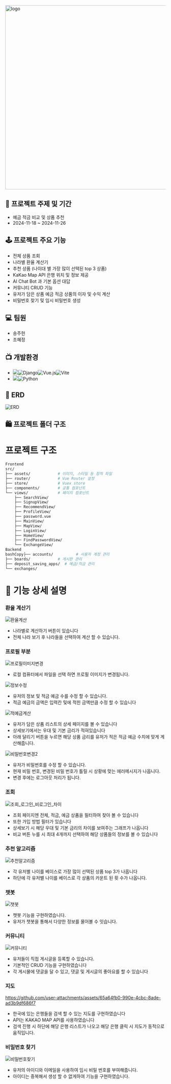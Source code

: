 <img width="578" alt="logo" src="https://github.com/user-attachments/assets/cb0d4274-4f56-44bf-b463-dde25fe13632">


## 📑 프로젝트 주제 및 기간

- 예금 적금 비교 및 상품 추천
- 2024-11-18 ~ 2024-11-26

## 🕹️ 프로젝트 주요 기능

- 전체 상품 조회
- 나라별 환율 계산기
- 추천 상품 (나이대 별 가장 많이 선택된 top 3 상품)
- KaKao Map API 은행 위치 및 정보 제공
- AI Chat Bot 과 기본 옵션 대답
- 커뮤니티 CRUD 기능
- 유저가 담은 상품 예금 적금 상품의 이자 및 수익 계산
- 비밀번호 찾기 및 임시 비밀번호 생성  

## 💻 팀원

- 송주헌
- 조혜정


## 📺 개발환경


- <img src="https://img.shields.io/badge/Framework-%23121011?style=for-the-badge">![Django](https://img.shields.io/badge/django-%23092E20.svg?style=for-the-badge&logo=django&logoColor=white)![Vue.js](https://img.shields.io/badge/vuejs-%2335495e.svg?style=for-the-badge&logo=vuedotjs&logoColor=%234FC08D)![Vite](https://img.shields.io/badge/vite-%23646CFF.svg?style=for-the-badge&logo=vite&logoColor=white)
- <img src="https://img.shields.io/badge/Language-%23121011?style=for-the-badge">![Python](https://img.shields.io/badge/python-3670A0?style=for-the-badge&logo=python&logoColor=ffdd54)


## 🎋 ERD

![ERD](https://github.com/user-attachments/assets/fc0bde7d-3b52-4878-8703-098d25ad757b)

## 🛍️ 프로젝트 폴더 구조

# 프로젝트 구조



```bash
Frontend
src/
├── assets/            # 이미지, 스타일 등 정적 파일
├── router/            # Vue Router 설정
├── store/             # Vuex store
├── components/        # 공통 컴포넌트
└── views/             # 페이지 컴포넌트
    ├── SearchView/
    ├── SignupView/
    ├── RecommendView/
    ├── ProfileView/
    ├── password.vue
    ├── MainView/
    ├── MapView/
    ├── LoginView/
    ├── HomeView/
    ├── FindPasswordView/
    └── ExchangeView/
Backend
bashCopy├── accounts/          # 사용자 계정 관리
├── boards/            # 게시판 관리
├── deposit_saving_apps/  # 예금/적금 관리
└── exchanges/          

```

# 💼 기능 상세 설명

### 환율 계산기

![환율계산](https://github.com/user-attachments/assets/dc30b73e-7238-4533-8c1b-30f69301eba9)

- 나라별로 계산하기 버튼이 있습니다
- 전체 나라 보기 후 나라들을 선택하여 계산 할 수 있습니다.

### 프로필 부분

![프로필이미지변경](https://github.com/user-attachments/assets/74148626-5efb-40d6-bbeb-153ef045d092)

- 로컬 컴퓨터에서 파일을 선택 하면 프로필 이미지가 변경됩니다.

![정보수정](https://github.com/user-attachments/assets/90623884-7f8e-4d87-b8f3-f0ee62fd7e5a)

- 유저의 정보 및 적금 예금 수를 수정 할 수 있습니다.
- 적금 예금의 금액은 입력칸 및에 적힌 금액만큼 수정 할 수 있습니다

![적예금계산](https://github.com/user-attachments/assets/fc07fe57-b621-4372-aa9f-e625dc84a540)

- 유저가 담은 상품 리스트의 상세 페이지를 볼 수 있습니다
- 상세보기에서는 우대 및 기본 금리가 적혀있습니다
- 아래 달리기 버튼을 누르면 해당 상품 금리를 유저가 적은 적금 예금 수치에 맞게 계산해줍니다.

![비밀번호변경2](https://github.com/user-attachments/assets/9b4eb8e7-a139-448f-b618-8ec18643b64b)

- 유저가 비밀번호를 수정 할 수 있습니다.
- 현재 비밀 번호, 변경된 비밀 번호가 틀릴 시 상황에 맞는 에러메시지가 나옵니다.
- 변경 후에는 로그아웃 처리가 됩니다.

### 조회

![조회_로그인_비로그인_차이](https://github.com/user-attachments/assets/f0f57cc8-863b-4e29-b82b-a2c2c5fecab5)

- 조회 페이지엔 전체, 적금, 예금 상품을 필터하여 찾아 볼 수 있습니다
- 또한 가입 방법 필터가 있습니다
- 상세보기 시 해당 우대 및 기본 금리의 차이를 보여주는 그래프가 나옵니다
- 비교 버튼 누를 시 최대 4개까지 선택하여 해당 상품들의 정보를 볼 수 있습니다

### 추천 알고리즘

![추천알고리즘](https://github.com/user-attachments/assets/726a4a42-7e6e-4ed0-8357-120abd494cb2)

- 각 유저별 나이를 베이스로 가장 많이 선택된 상품 top 3가 나옵니다
- 하단에 각 유저별 나이를 베이스로 각 상품의 카운트 된 횟 수가 나옵니다.

### 챗봇 

![챗봇](https://github.com/user-attachments/assets/9a7a4812-fcca-46c7-8d80-68e87a4a3717)

- 챗봇 기능을 구현하였습니다.
- 유저가 챗봇을 통해서 다양한 정보를 물어볼 수 잇습니다.

### 커뮤니티

![커뮤니티](https://github.com/user-attachments/assets/dd8c72da-b28d-42ad-9719-92b69aee3cd1)

- 유저들이 직접 게시글을 등록할 수 있습니다.
- 기본적인 CRUD 기능을 구현하였습니다
- 각 게시물에 댓글을 달 수 있고, 댓글 및 게시글의 좋아요를 할 수 있습니다

### 지도

https://github.com/user-attachments/assets/65a64fb0-990e-4cbc-8ade-ad3b9df686f7

- 한국에 있는 은행들을 검색 할 수 있는 지도를 구현하였습니다
- API는 KAKAO MAP API를 사용하였습니다
- 검색 진행 시 하단에 해당 은행 리스트가 나오고 해당 은행 클릭 시 지도가 동적으로 움직입니다.

### 비밀번호 찾기

![비밀번호찾기](https://github.com/user-attachments/assets/4588c3e7-d42d-4138-9272-a76d1d9b5106)

- 유저의 아이디와 이메일을 사용하여 임시 비밀 번호를 부여해줍니다.
- 아이디는 중복해서 생성 할 수 없게하여 기능을 구현하였습니다.
